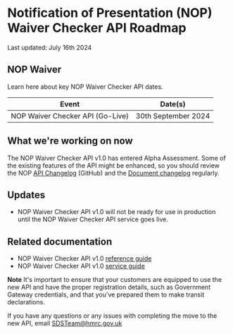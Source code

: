 # Notification of Presentation (NOP) Waiver Checker API Roadmap
Last updated: July 16th 2024

## NOP Waiver
Learn here about key NOP Waiver Checker API dates.


| Event                            | Date(s)             |
| -------------------------------- | ------------------- |
| NOP Waiver Checker API (Go-Live) | 30th September 2024 |

## What we're working on now
The NOP Waiver Checker API v1.0 has entered Alpha Assessment. Some of the existing features of the API might be enhanced, so you should review the NOP [API Changelog](https://github.com/hmrc/uknw-auth-checker-api/blob/main/CHANGELOG.md) (GitHub) and the [Document changelog]() regularly.

## Updates
- NOP Waiver Checker API v1.0 will not be ready for use in production until the NOP Waiver Checker API service goes live.

## Related documentation
- NOP Waiver Checker API v1.0 [reference guide](/api-documentation/docs/api/service/uknw-auth-checker-api/1.0)
- NOP Waiver Checker API v1.0 [service guide]()

**Note** It's important to ensure that your customers are equipped to use the new API and have the proper registration details, such as Government Gateway credentials, and that you've prepared them to make transit declarations.

If you have any questions or any issues with completing the move to the new API, email [SDSTeam@hmrc.gov.uk](mailto:SDSTeam@hmrc.gov.uk)
